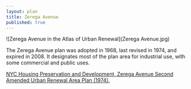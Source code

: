 ```yaml
---
layout: plan
title: Zerega Avenue
published: true
---
```


![Zerega Avenue in the Atlas of Urban Renewal](Zerega Avenue.jpg)

The Zerega Avenue plan was adopted in 1968, last revised in 1974, and expired in 2008. It designates most of the plan area for industrial use, with some commercial and public uses.

[NYC Housing Preservation and Development, Zerega Avenue Second Amended Urban Renewal Area Plan (1974).](https://www.nyc.gov/assets/hpd/downloads/pdfs/services/zerega-avenue-second-amended-urp.pdf)
